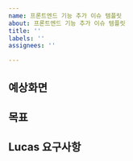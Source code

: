 ```yaml
---
name: 프론트엔드 기능 추가 이슈 템플릿
about: 프론트엔드 기능 추가 이슈 템플릿
title: ''
labels: ''
assignees: ''

---
```


## 예상화면

## 목표

## Lucas 요구사항
